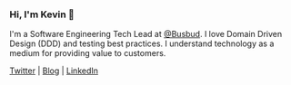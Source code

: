 ### Hi, I'm Kevin 👋

I'm a Software Engineering Tech Lead at [@Busbud](https://busbud.com). I love Domain Driven Design (DDD) and testing best practices. I understand technology as a medium for providing value to customers. 

[Twitter](https://twitter.com/kdelemme) | [Blog](https://www.kdelemme.com) | [LinkedIn](https://www.linkedin.com/in/kdelemme/)


